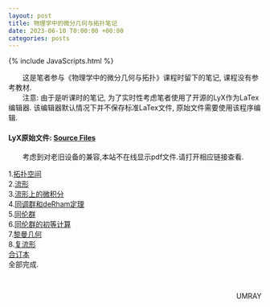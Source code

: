 ```yaml
---
layout: post
title: 物理学中的微分几何与拓扑笔记
date: 2023-06-10 T0:00:00 +00:00
categories: posts
---
```


{% include JavaScripts.html %}

&emsp;&emsp;这是笔者参与《物理学中的微分几何与拓扑》课程时留下的笔记, 课程没有参考教材.  
&emsp;&emsp;注意: 由于是听课时的笔记, 为了实时性考虑笔者使用了开源的LyX作为LaTex编辑器. 该编辑器默认情况下并不保存标准LaTex文件, 原始文件需要使用该程序编辑.  

#### LyX原始文件: [Source Files](https://github.com/YukiNix/YukiNix.Page/releases/download/Differential_Geometry_And_Topology_In_Physics_Note/Differential_Geometry_And_Topology_In_Physics.tar.xz) ####  

&emsp;&emsp;考虑到对老旧设备的兼容,本站不在线显示pdf文件.请打开相应链接查看.  

1.[拓扑空间](/include/TpiPyNotes/1.拓扑空间.pdf)  
2.[流形](/include/TpiPyNotes/2.流形.pdf)  
3.[流形上的微积分](/include/TpiPyNotes/3.流形上的微积分.pdf)  
4.[同调群和deRham定理](/include/TpiPyNotes/4.同调群和deRham定理.pdf)  
5.[同伦群](/include/TpiPyNotes/5.同伦群.pdf)  
6.[同伦群的初等计算](/include/TpiPyNotes/6.同伦群的初等计算.pdf)  
7.[黎曼几何](/include/TpiPyNotes/7.黎曼几何.pdf)  
8.[复流形](/include/TpiPyNotes/8.复流形.pdf)  
[合订本](/include/TpiPyNotes/物理学中的微分几何和拓扑.pdf)  
全部完成.  

&emsp;&emsp;
<p align="right">UMRAY</p>
